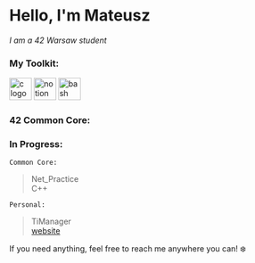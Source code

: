 # Hello, I'm Mateusz 
*I am a 42 Warsaw student*

### My Toolkit:
<img src="https://cdn.jsdelivr.net/gh/devicons/devicon/icons/c/c-original.svg" width="40" alt="c logo"> <img src="https://cdn.jsdelivr.net/gh/devicons/devicon/icons/notion/notion-original.svg" width="40" alt="notion logo"> <img src="https://cdn.jsdelivr.net/gh/devicons/devicon/icons/bash/bash-original.svg" width="40" alt="bash logo">

### 42 Common Core: 


### In Progress:
`Common Core:`
> Net_Practice </br>
> C++ </br>

`Personal:`
> TiManager </br>
> [website](https://darkunicorn42.github.io/) </br>

If you need anything, feel free to reach me anywhere you can! ❄️
#
